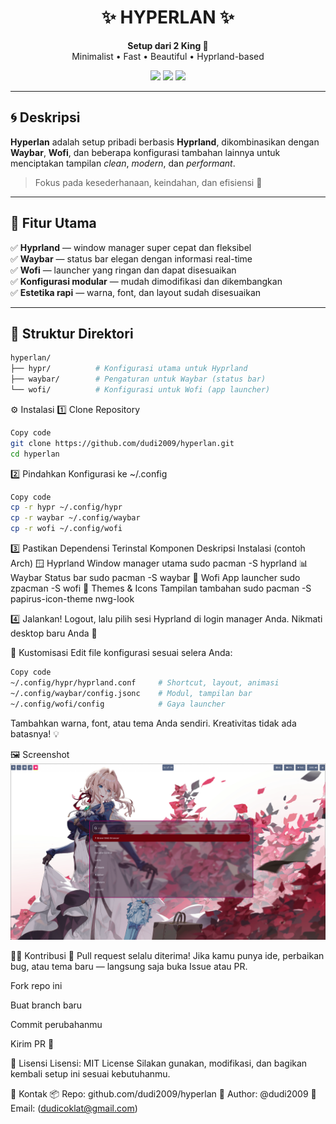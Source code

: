 <h1 align="center">✨ HYPERLAN ✨</h1>
<p align="center">
  <b>Setup dari 2 King 👑</b><br>
  Minimalist • Fast • Beautiful • Hyprland-based
</p>

<p align="center">
  <img src="https://img.shields.io/badge/Wayland-Hyprland-blue?style=for-the-badge&logo=linux" />
  <img src="https://img.shields.io/badge/Status-Active-success?style=for-the-badge" />
  <img src="https://img.shields.io/badge/Made%20With-%F0%9F%8C%9F%20Love-orange?style=for-the-badge" />
</p>

---

## 🌀 Deskripsi

**Hyperlan** adalah setup pribadi berbasis **Hyprland**, dikombinasikan dengan **Waybar**, **Wofi**, dan beberapa konfigurasi tambahan lainnya untuk menciptakan tampilan *clean*, *modern*, dan *performant*.

> Fokus pada kesederhanaan, keindahan, dan efisiensi 💨

---

## 🌟 Fitur Utama

✅ **Hyprland** — window manager super cepat dan fleksibel  
✅ **Waybar** — status bar elegan dengan informasi real-time  
✅ **Wofi** — launcher yang ringan dan dapat disesuaikan  
✅ **Konfigurasi modular** — mudah dimodifikasi dan dikembangkan  
✅ **Estetika rapi** — warna, font, dan layout sudah disesuaikan  

---

## 🧩 Struktur Direktori

```bash
hyperlan/
├── hypr/          # Konfigurasi utama untuk Hyprland
├── waybar/        # Pengaturan untuk Waybar (status bar)
└── wofi/          # Konfigurasi untuk Wofi (app launcher)
```


⚙️ Instalasi
1️⃣ Clone Repository
```bash
Copy code
git clone https://github.com/dudi2009/hyperlan.git
cd hyperlan
```
2️⃣ Pindahkan Konfigurasi ke ~/.config
```bash
Copy code
cp -r hypr ~/.config/hypr
cp -r waybar ~/.config/waybar
cp -r wofi ~/.config/wofi
```
3️⃣ Pastikan Dependensi Terinstal
Komponen	Deskripsi	Instalasi (contoh Arch)
🪟 Hyprland	Window manager utama	sudo pacman -S hyprland
📊 Waybar	Status bar	sudo pacman -S waybar
🚀 Wofi	App launcher	sudo zpacman -S wofi
💅 Themes & Icons	Tampilan tambahan	sudo pacman -S papirus-icon-theme nwg-look

4️⃣ Jalankan!
Logout, lalu pilih sesi Hyprland di login manager Anda.
Nikmati desktop baru Anda 🎨

🧠 Kustomisasi
Edit file konfigurasi sesuai selera Anda:

```bash
Copy code
~/.config/hypr/hyprland.conf     # Shortcut, layout, animasi
~/.config/waybar/config.jsonc    # Modul, tampilan bar
~/.config/wofi/config            # Gaya launcher
```

Tambahkan warna, font, atau tema Anda sendiri.
Kreativitas tidak ada batasnya! 💡

🖼️ Screenshot 
![Hyperlan preview](./Screenshot-2025-10-31_14:47:46.png)



🧑‍💻 Kontribusi
🎯 Pull request selalu diterima!
Jika kamu punya ide, perbaikan bug, atau tema baru — langsung saja buka Issue atau PR.

Fork repo ini

Buat branch baru

Commit perubahanmu

Kirim PR 🎉

📜 Lisensi
Lisensi: MIT License
Silakan gunakan, modifikasi, dan bagikan kembali setup ini sesuai kebutuhanmu.

💬 Kontak
📦 Repo: github.com/dudi2009/hyperlan
👤 Author: @dudi2009
📧 Email: (dudicoklat@gmail.com)
